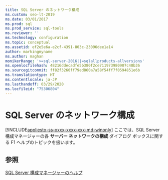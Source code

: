 ```yaml
---
title: SQL Server のネットワーク構成
ms.custom: seo-lt-2019
ms.date: 03/01/2017
ms.prod: sql
ms.prod_service: sql-tools
ms.reviewer: ''
ms.technology: configuration
ms.topic: conceptual
ms.assetid: ef2e5e6a-e2cf-4391-803c-23096dee1a14
author: markingmyname
ms.author: maghan
monikerRange: '>=sql-server-2016||=sqlallproducts-allversions'
ms.openlocfilehash: 48216ddecadfe5b380f2ce711973980907c48b36
ms.sourcegitcommit: ff82f3260ff79ed860a7a58f54ff7f0594851e6b
ms.translationtype: HT
ms.contentlocale: ja-JP
ms.lasthandoff: 03/29/2020
ms.locfileid: "75306804"
---
```

# <a name="sql-server-network-configuration"></a>SQL Server のネットワーク構成
[!INCLUDE[appliesto-ss-xxxx-xxxx-xxx-md-winonly](../../includes/appliesto-ss-xxxx-xxxx-xxx-md-winonly.md)]
  ここでは、SQL Server 構成マネージャーの各 **サーバー ネットワークの構成** ダイアログ ボックスに関する F1 ヘルプのトピックを扱います。  
  
## <a name="see-also"></a>参照  
 [SQL Server 構成マネージャーのヘルプ](../../tools/configuration-manager/sql-server-configuration-manager-help.md)  
  
  
